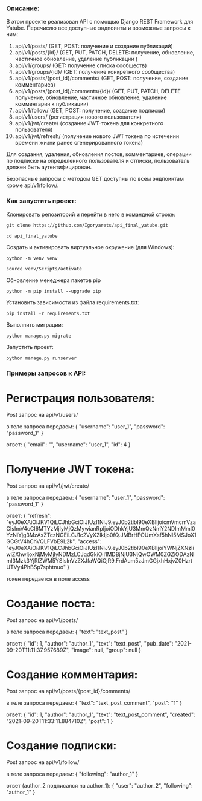 ### Описание:

В этом проекте реализован API с помощью Django REST Framework для Yatube. 
Перечислю все доступные эндпоинты и возможные запросы к ним:

1. api/v1/posts/ (GET, POST: получение и создание публикаций)
2. api/v1/posts/{id}/ (GET, PUT, PATCH, DELETE: получение, обновление, частичное обновление, удаление публикации )
3. api/v1/groups/ (GET: получение списка сообществ)
4. api/v1/groups/{id}/ (GET: получение конкретного сообщества)
5. api/v1/posts/{post_id}/comments/ (GET, POST: получение, создание комментариев)
6. api/v1/posts/{post_id}/comments/{id}/ (GET, PUT, PATCH, DELETE получение, обновление, частичное обновление, удаление комментария к публикации)
7. api/v1/follow/ (GET, POST: получение, создание подписки)
8. api/v1/users/ (регистрация нового пользователя)
9. api/v1/jwt/create/ (создание JWT-токена для конкретного пользователя)
10. api/v1/jwt/refresh/ (получение нового JWT токена по истечении времени жизни ранее сгенерированного токена)

Для создания, удаления, обновления постов, комментариев, операции по подписке на определенного пользователя и отписки, пользователь должен быть аутентифицирован.

Безопасные запросы c методом GET доступны по всем эндпоинтам кроме api/v1/follow/. 


### Как запустить проект:

Клонировать репозиторий и перейти в него в командной строке:

```
git clone https://github.com/Igoryarets/api_final_yatube.git
```

```
cd api_final_yatube
```

Cоздать и активировать виртуальное окружение (для Windows):

```
python -m venv venv
```

```
source venv/Scripts/activate
```

Обновление менеджера пакетов pip

```
python -m pip install --upgrade pip
```

Установить зависимости из файла requirements.txt:

```
pip install -r requirements.txt
```

Выполнить миграции:

```
python manage.py migrate
```

Запустить проект:

```
python manage.py runserver
```
### Примеры запросов к API:

# Регистрация пользователя:

Post запрос на api/v1/users/ 

в теле запроса передаем:
{
    "username": "user_1",
    "password": "password_1"
}

ответ:
{
    "email": "",
    "username": "user_1",
    "id": 4
}

# Получение JWT токена:

Post запрос на api/v1/jwt/create/

в теле запроса передаем:
{
    "username": "user_1",
    "password": "password_1"
}

ответ:
{
    "refresh": "eyJ0eXAiOiJKV1QiLCJhbGciOiJIUzI1NiJ9.eyJ0b2tlbl90eXBlIjoicmVmcmVzaCIsImV4cCI6MTYzMjIyMjQzMywianRpIjoiODhkYjU3MmQzNmY2NDlmMmI0YzNlYjg3MzAxZTczNGEiLCJ1c2VyX2lkIjo0fQ.JMBrHFOUmXsf5hNI5MSJoX1GCGtV4hChVQLFVbE9L2k",
    "access": "eyJ0eXAiOiJKV1QiLCJhbGciOiJIUzI1NiJ9.eyJ0b2tlbl90eXBlIjoiYWNjZXNzIiwiZXhwIjoxNjMyMjIyNDMzLCJqdGkiOiI1MDBjNjU3NjQwOWM0ZGZiODAzNmI3Mzk3YjRlZWM5YSIsInVzZXJfaWQiOjR9.FrdAum5zJmGGjxhHxjvZ0HzrtUTVy4PhBSp7sphtnuo"
}

токен передается в поле access


# Создание поста:

Post запрос на api/v1/posts/

в теле запроса передаем:
{
    "text": "text_post"
}

ответ:
{
    "id": 1,
    "author": "author_1",
    "text": "text_post",
    "pub_date": "2021-09-20T11:11:37.957689Z",
    "image": null,
    "group": null
} 

# Создание комментария:

Post запрос на api/v1/posts/{post_id}/comments/

в теле запроса передаем:
{
    "text": "text_post_comment",
    "post": "1"
}

ответ:
{
    "id": 1,
    "author": "author_1",
    "text": "text_post_comment",
    "created": "2021-09-20T11:33:11.884710Z",
    "post": 1
}

# Создание подписки:

Post запрос на api/v1/follow/

в теле запроса передаем:
{
    "following": "author_1"
}

ответ (author_2 подписался на author_1):
{
    "user": "author_2",
    "following": "author_1"
}
